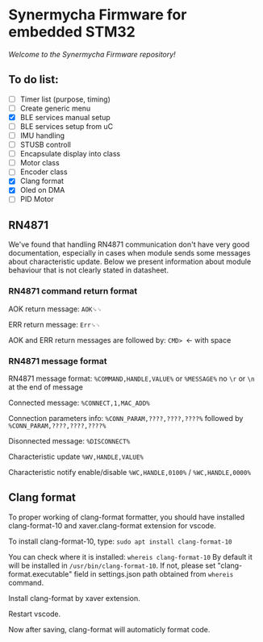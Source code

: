 # Synermycha Firmware for embedded STM32

_Welcome to the Synermycha Firmware repository!_

## To do list:
- [ ] Timer list (purpose, timing)
- [ ] Create generic menu
- [x] BLE services manual setup
- [ ] BLE services setup from uC
- [ ] IMU handling
- [ ] STUSB controll 
- [ ] Encapsulate display into class
- [ ] Motor class
- [ ] Encoder class
- [x] Clang format
- [x] Oled on DMA
- [ ] PID Motor

## RN4871
We've found that handling RN4871 communication don't have very good documentation, 
especially in cases when module sends some messages about characteristic update. Below we present information about module behaviour that is not clearly stated in datasheet.

### RN4871 command return format
 AOK return message: `AOK␍␊`

 ERR return message: `Err␍␊`

 AOK and ERR return messages are followed by: `CMD> `<- with space

### RN4871 message format
 RN4871 message format: `%COMMAND,HANDLE,VALUE%` or `%MESSAGE%`
 no `\r` or `\n` at the end of message

 Connected message: `%CONNECT,1,MAC_ADD%`
 
 Connection parameters info: `%CONN_PARAM,????,????,????%` followed by `%CONN_PARAM,????,????,????%`

 Disonnected message: `%DISCONNECT%`

 Characteristic update `%WV,HANDLE,VALUE%`

 Characteristic notify enable/disable `%WC,HANDLE,0100%` / `%WC,HANDLE,0000%`


## Clang format 
To proper working of clang-format formatter, you should have installed clang-format-10
and xaver.clang-format extension for vscode.

To install clang-format-10, type:
`sudo apt install clang-format-10`

You can check where it is installed:
`whereis clang-format-10`
By default it will be installed in `/usr/bin/clang-format-10`. If not, please set "clang-format.executable" field in settings.json
path obtained from `whereis` command.

Install clang-format by xaver extension.

Restart vscode. 

Now after saving, clang-format will automaticly format code.
